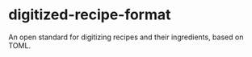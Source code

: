 # digitized-recipe-format
An open standard for digitizing recipes and their ingredients, based on TOML. 
